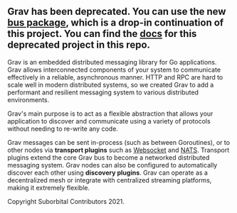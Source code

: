 ## Grav has been deprecated. You can use the new [bus package](https://github.com/suborbital/e2core/tree/main/bus), which is a drop-in continuation of this project. You can find the [docs](https://github.com/suborbital/grav/docs) for this deprecated project in this repo.

Grav is an embedded distributed messaging library for Go applications. Grav allows interconnected components of your system to communicate effectively in a reliable, asynchronous manner. HTTP and RPC are hard to scale well in modern distributed systems, so we created Grav to add a performant and resilient messaging system to various distributed environments.

Grav's main purpose is to act as a flexible abstraction that allows your application to discover and communicate using a variety of protocols without needing to re-write any code.

Grav messages can be sent in-process (such as between Goroutines), or to other nodes via **transport plugins** such as [Websocket](./transport/websocket/README.md) and [NATS](./transport/nats/README.md). Transport plugins extend the core Grav bus to become a networked distributed messaging system. Grav nodes can also be configured to automatically discover each other using **discovery plugins**. Grav can operate as a decentralized mesh or integrate with centralized streaming platforms, making it extremely flexible.

Copyright Suborbital Contributors 2021.
